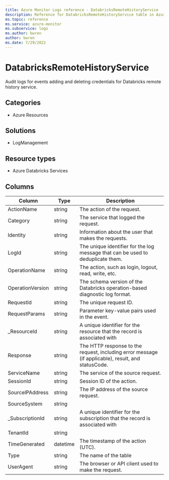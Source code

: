 ```yaml
---
title: Azure Monitor Logs reference - DatabricksRemoteHistoryService
description: Reference for DatabricksRemoteHistoryService table in Azure Monitor Logs.
ms.topic: reference
ms.service: azure-monitor
ms.subservice: logs
ms.author: bwren
author: bwren
ms.date: 7/29/2022
---
```


# DatabricksRemoteHistoryService

 Audit logs for events adding and deleting credentials for Databricks remote history service.

## Categories

- Azure Resources
## Solutions

- LogManagement
## Resource types

- Azure Databricks Services




## Columns

| Column | Type | Description |
| --- | --- | --- |
| ActionName | string | The action of the request. |
| Category | string | The service that logged the request. |
| Identity | string | Information about the user that makes the requests. |
| LogId | string | The unique identifier for the log message that can be used to deduplicate them. |
| OperationName | string | The action, such as login, logout, read, write, etc. |
| OperationVersion | string | The schema version of the Databricks operation-based diagnostic log format. |
| RequestId | string | The unique request ID. |
| RequestParams | string | Parameter key-value pairs used in the event. |
| _ResourceId | string | A unique identifier for the resource that the record is associated with |
| Response | string | The HTTP response to the request, including error message (if applicable), result, and statusCode. |
| ServiceName | string | The service of the source request. |
| SessionId | string | Session ID of the action. |
| SourceIPAddress | string | The IP address of the source request. |
| SourceSystem | string |  |
| _SubscriptionId | string | A unique identifier for the subscription that the record is associated with |
| TenantId | string |  |
| TimeGenerated | datetime | The timestamp of the action (UTC). |
| Type | string | The name of the table |
| UserAgent | string | The browser or API client used to make the request. |
